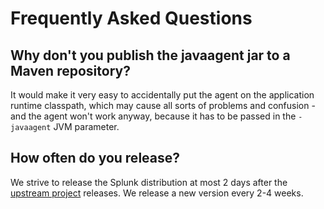 # Frequently Asked Questions

## Why don't you publish the javaagent jar to a Maven repository?

It would make it very easy to accidentally put the agent on the application
runtime classpath, which may cause all sorts of problems and confusion - and
the agent won't work anyway, because it has to be passed in the `-javaagent`
JVM parameter.

## How often do you release?

We strive to release the Splunk distribution at most 2 days after the
[upstream project](https://github.com/open-telemetry/opentelemetry-java-instrumentation/releases)
releases. We release a new version every 2-4 weeks.
